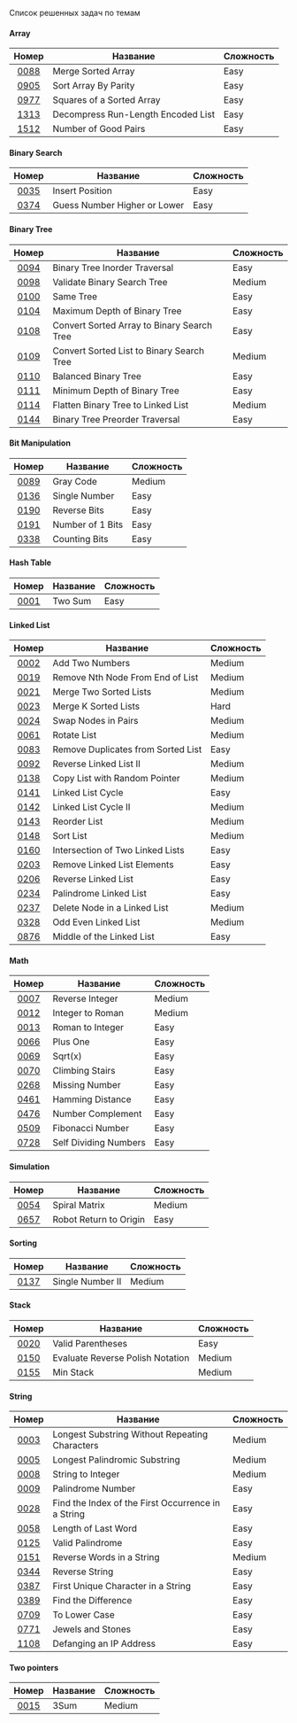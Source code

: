 
Список решенных задач по темам

#### Array
|                                  Номер                                   | Название                           | Сложность |
|:------------------------------------------------------------------------:|------------------------------------|-----------|
|         [0088](https://leetcode.com/problems/merge-sorted-array)         | Merge Sorted Array                 | Easy      |
|        [0905](https://leetcode.com/problems/sort-array-by-parity)        | Sort Array By Parity               | Easy      |
|     [0977](https://leetcode.com/problems/squares-of-a-sorted-array)      | Squares of a Sorted Array          | Easy      |
| [1313](https://leetcode.com/problems/decompress-run-length-encoded-list) | Decompress Run-Length Encoded List | Easy      |
|        [1512](https://leetcode.com/problems/number-of-good-pairs)        | Number of Good Pairs               | Easy      |


#### Binary Search
|                               Номер                                | Название                     | Сложность |
|:------------------------------------------------------------------:|------------------------------|-----------|
|    [0035](https://leetcode.com/problems/search-insert-position)    | Insert Position              | Easy      |
| [0374](https://leetcode.com/problems/guess-number-higher-or-lower) | Guess Number Higher or Lower | Easy      |


#### Binary Tree
|                                      Номер                                       | Название                                   | Сложность |
|:--------------------------------------------------------------------------------:|--------------------------------------------|-----------|
|       [0094](https://leetcode.com/problems/binary-tree-inorder-traversal)        | Binary Tree Inorder Traversal              | Easy      |
|        [0098](https://leetcode.com/problems/validate-binary-search-tree)         | Validate Binary Search Tree                | Medium    |
|                 [0100](https://leetcode.com/problems/same-tree)                  | Same Tree                                  | Easy      |
|        [0104](https://leetcode.com/problems/maximum-depth-of-binary-tree)        | Maximum Depth of Binary Tree               | Easy      |
| [0108](https://leetcode.com/problems/convert-sorted-array-to-binary-search-tree) | Convert Sorted Array to Binary Search Tree | Easy      |
| [0109](https://leetcode.com/problems/convert-sorted-list-to-binary-search-tree)  | Convert Sorted List to Binary Search Tree  | Medium    |
|            [0110](https://leetcode.com/problems/balanced-binary-tree)            | Balanced Binary Tree                       | Easy      |
|        [0111](https://leetcode.com/problems/minimum-depth-of-binary-tree)        | Minimum Depth of Binary Tree               | Easy      |
|     [0114](https://leetcode.com/problems/flatten-binary-tree-to-linked-list)     | Flatten Binary Tree to Linked List         | Medium    |
|       [0144](https://leetcode.com/problems/binary-tree-preorder-traversal)       | Binary Tree Preorder Traversal             | Easy      |


#### Bit Manipulation
|                         Номер                          | Название         | Сложность |
|:------------------------------------------------------:|------------------|-----------|
|    [0089](https://leetcode.com/problems/gray-code)     | Gray Code        | Medium    |
|  [0136](https://leetcode.com/problems/single-number)   | Single Number    | Easy      |
|   [0190](https://leetcode.com/problems/reverse-bits)   | Reverse Bits     | Easy      |
| [0191](https://leetcode.com/problems/number-of-1-bits) | Number of 1 Bits | Easy      |
|  [0338](https://leetcode.com/problems/counting-bits)   | Counting Bits    | Easy      |


#### Hash Table
|                     Номер                     | Название | Сложность |
|:---------------------------------------------:|----------|-----------|
| [0001](https://leetcode.com/problems/two-sum) | Two Sum  | Easy      |


#### Linked List
|                                  Номер                                   | Название                           | Сложность |
|:------------------------------------------------------------------------:|------------------------------------|-----------|
|          [0002](https://leetcode.com/problems/add-two-numbers)           | Add Two Numbers                    | Medium    |
|  [0019](https://leetcode.com/problems/remove-nth-node-from-end-of-list)  | Remove Nth Node From End of List   | Medium    |
|          [0021](https://leetcode.com/problems/add-two-numbers)           | Merge Two Sorted Lists             | Medium    |
|        [0023](https://leetcode.com/problems/merge-k-sorted-lists)        | Merge K Sorted Lists               | Hard      |
|        [0024](https://leetcode.com/problems/swap-nodes-in-pairs)         | Swap Nodes in Pairs                | Medium    |
|            [0061](https://leetcode.com/problems/rotate-list)             | Rotate List                        | Medium    |
| [0083](https://leetcode.com/problems/remove-duplicates-from-sorted-list) | Remove Duplicates from Sorted List | Easy      |
|       [0092](https://leetcode.com/problems/reverse-linked-list-ii)       | Reverse Linked List II             | Medium    |
|   [0138](https://leetcode.com/problems/copy-list-with-random-pointer)    | Copy List with Random Pointer      | Medium    |
|         [0141](https://leetcode.com/problems/linked-list-cycle)          | Linked List Cycle                  | Easy      |
|        [0142](https://leetcode.com/problems/linked-list-cycle-ii)        | Linked List Cycle II               | Medium    |
|            [0143](https://leetcode.com/problems/reorder-list)            | Reorder List                       | Medium    |
|             [0148](https://leetcode.com/problems/sort-list)              | Sort List                          | Medium    |
|  [0160](https://leetcode.com/problems/intersection-of-two-linked-lists)  | Intersection of Two Linked Lists   | Easy      |
|    [0203](https://leetcode.com/problems/remove-linked-list-elements)     | Remove Linked List Elements        | Easy      |
|        [0206](https://leetcode.com/problems/reverse-linked-list)         | Reverse Linked List                | Easy      |
|       [0234](https://leetcode.com/problems/palindrome-linked-list)       | Palindrome Linked List             | Easy      |
|    [0237](https://leetcode.com/problems/delete-node-in-a-linked-list)    | Delete Node in a Linked List       | Medium    |
|        [0328](https://leetcode.com/problems/odd-even-linked-list)        | Odd Even Linked List               | Medium    |
|     [0876](https://leetcode.com/problems/middle-of-the-linked-list)      | Middle of the Linked List          | Easy      |


#### Math
|                            Номер                            | Название              | Сложность |
|:-----------------------------------------------------------:|-----------------------|-----------|
|    [0007](https://leetcode.com/problems/reverse-integer)    | Reverse Integer       | Medium    |
|   [0012](https://leetcode.com/problems/integer-to-roman)    | Integer to Roman      | Medium    |
|   [0013](https://leetcode.com/problems/roman-to-integer)    | Roman to Integer      | Easy      |
|       [0066](https://leetcode.com/problems/plus-one)        | Plus One              | Easy      |
|         [0069](https://leetcode.com/problems/sqrtx)         | Sqrt(x)               | Easy      |
|    [0070](https://leetcode.com/problems/climbing-stairs)    | Climbing Stairs       | Easy      |
|    [0268](https://leetcode.com/problems/missing-number)     | Missing Number        | Easy      |
|   [0461](https://leetcode.com/problems/hamming-distance)    | Hamming Distance      | Easy      |
|   [0476](https://leetcode.com/problems/number-complement)   | Number Complement     | Easy      |
|   [0509](https://leetcode.com/problems/fibonacci-number)    | Fibonacci Number      | Easy      |
| [0728](https://leetcode.com/problems/self-dividing-numbers) | Self Dividing Numbers | Easy      |


#### Simulation
|                            Номер                             | Название               | Сложность |
|:------------------------------------------------------------:|------------------------|-----------|
|     [0054](https://leetcode.com/problems/spiral-matrix)      | Spiral Matrix          | Medium    |
| [0657](https://leetcode.com/problems/robot-return-to-origin) | Robot Return to Origin | Easy      |


#### Sorting
|                         Номер                          | Название         | Сложность |
|:------------------------------------------------------:|------------------|-----------|
| [0137](https://leetcode.com/problems/single-number-ii) | Single Number II | Medium    |


#### Stack
|                                 Номер                                  | Название                         | Сложность |
|:----------------------------------------------------------------------:|----------------------------------|-----------|
|        [0020](https://leetcode.com/problems/valid-parentheses)         | Valid Parentheses                | Easy      |
| [0150](https://leetcode.com/problems/evaluate-reverse-polish-notation) | Evaluate Reverse Polish Notation | Medium    |
|            [0155](https://leetcode.com/problems/min-stack)             | Min Stack                        | Medium    |


#### String

|                                          Номер                                           | Название                                           | Сложность |
|:----------------------------------------------------------------------------------------:|----------------------------------------------------|-----------|
|   [0003](https://leetcode.com/problems/longest-substring-without-repeating-characters)   | Longest Substring Without Repeating Characters     | Medium    |
|           [0005](https://leetcode.com/problems/longest-palindromic-substring)            | Longest Palindromic Substring                      | Medium    |
|               [0008](https://leetcode.com/problems/string-to-integer-atoi)               | String to Integer                                  | Medium    |
|                 [0009](https://leetcode.com/problems/palindrome-number)                  | Palindrome Number                                  | Easy      |
| [0028](https://leetcode.com/problems/find-the-index-of-the-first-occurrence-in-a-string) | Find the Index of the First Occurrence in a String | Easy      |
|                [0058](https://leetcode.com/problems/length-of-last-word)                 | Length of Last Word                                | Easy      |
|                  [0125](https://leetcode.com/problems/valid-palindrome)                  | Valid Palindrome                                   | Easy      |
|             [0151](https://leetcode.com/problems/reverse-words-in-a-string)              | Reverse Words in a String                          | Medium    |
|                   [0344](https://leetcode.com/problems/reverse-string)                   | Reverse String                                     | Easy      |
|         [0387](https://leetcode.com/problems/first-unique-character-in-a-string)         | First Unique Character in a String                 | Easy      |
|                [0389](https://leetcode.com/problems/find-the-difference)                 | Find the Difference                                | Easy      |
|                   [0709](https://leetcode.com/problems/to-lower-case)                    | To Lower Case                                      | Easy      |
|                 [0771](https://leetcode.com/problems/jewels-and-stones)                  | Jewels and Stones                                  | Easy      |
|              [1108](https://leetcode.com/problems/defanging-an-ip-address)               | Defanging an IP Address                            | Easy      |


#### Two pointers

|                   Номер                    | Название | Сложность |
|:------------------------------------------:|----------|-----------|
| [0015](https://leetcode.com/problems/3sum) | 3Sum     | Medium    |
